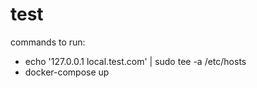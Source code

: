 # test

commands to run:

- echo '127.0.0.1       local.test.com' | sudo tee -a /etc/hosts
- docker-compose up
